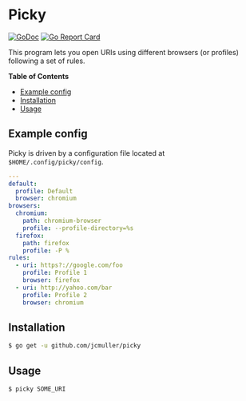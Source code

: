 # Picky

[![GoDoc](https://godoc.org/github.com/jcmuller/picky?status.svg)](https://godoc.org/github.com/jcmuller/picky)
[![Go Report Card](https://goreportcard.com/badge/github.com/jcmuller/picky)](https://goreportcard.com/report/github.com/jcmuller/picky)

This program lets you open URIs using different browsers (or profiles) following a set of rules.

**Table of Contents**
- [Example config](#example-config)
- [Installation](#installation)
- [Usage](#usage)

## Example config
Picky is driven by a configuration file located at `$HOME/.config/picky/config`.

```yaml
---
default:
  profile: Default
  browser: chromium
browsers:
  chromium:
    path: chromium-browser
    profile: --profile-directory=%s
  firefox:
    path: firefox
    profile: -P %
rules:
  - uri: https?://google.com/foo
    profile: Profile 1
    browser: firefox
  - uri: http://yahoo.com/bar
    profile: Profile 2
    browser: chromium
```

## Installation
```bash
$ go get -u github.com/jcmuller/picky
```

## Usage
```bash
$ picky SOME_URI
```